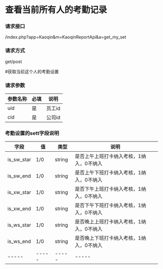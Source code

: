 # 查看当前所有人的考勤记录
### **请求接口**
/index.php?app=Kaoqin&m=KaoqinReportApi&a=get_my_set

### **请求方式**
get/post

#获取当前这个人的考勤设置
### **请求参数**

| 参数名称  |必填|     说明      |
|------|-----|------|
| uid | 是 |   员工id   |
| cid     | 是 |   公司id   |


### **考勤设置的sett字段说明**
|字段       |值             |类型    |说明           |
| --------- |--------      |--------|--------       |
|is_sw_star     |1/0 |string |是否上午上班打卡纳入考核，1纳入，0不纳入   |
|is_sw_end     |1/0 |string |是否上午下班打卡纳入考核，1纳入，0不纳入   |
|is_xw_star     |1/0 |string |是否下午上班打卡纳入考核，1纳入，0不纳入   |
|is_xw_end     |1/0 |string |是否下午下班打卡纳入考核，1纳入，0不纳入    |
|is_ws_star     |1/0 |string |是否晚上上班打卡纳入考核，1纳入，0不纳入     |
|is_ws_end     |1/0 |string |是否晚上下班打卡纳入考核，1纳入，0不纳入     |
|-----      |-----         |-----  |-----     

